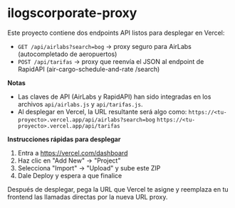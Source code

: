 # ilogscorporate-proxy

Este proyecto contiene dos endpoints API listos para desplegar en Vercel:

- `GET /api/airlabs?search=bog`  -> proxy seguro para AirLabs (autocompletado de aeropuertos)
- `POST /api/tarifas` -> proxy que reenvía el JSON al endpoint de RapidAPI (air-cargo-schedule-and-rate /search)

**Notas**
- Las claves de API (AirLabs y RapidAPI) han sido integradas en los archivos `api/airlabs.js` y `api/tarifas.js`.
- Al desplegar en Vercel, la URL resultante será algo como:
  `https://<tu-proyecto>.vercel.app/api/airlabs?search=bog`
  `https://<tu-proyecto>.vercel.app/api/tarifas`

**Instrucciones rápidas para desplegar**
1. Entra a https://vercel.com/dashboard
2. Haz clic en "Add New" → "Project"
3. Selecciona "Import" → "Upload" y sube este ZIP
4. Dale Deploy y espera a que finalice

Después de desplegar, pega la URL que Vercel te asigne y reemplaza en tu frontend las llamadas directas por la nueva URL proxy.
